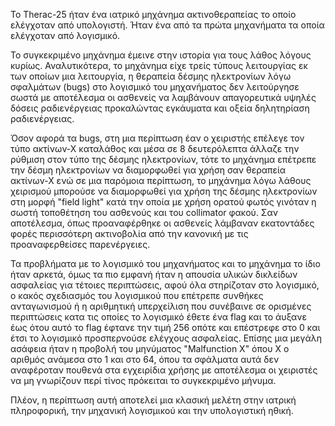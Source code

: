 Το Therac-25 ήταν ένα ιατρικό μηχάνημα ακτινοθεραπείας το οποίο ελέγχοταν από υπολογιστή. Ήταν ένα από τα πρώτα μηχανήματα τα οποία ελέγχοταν από λογισμικό. 

Το συγκεκριμένο μηχάνημα έμεινε στην ιστορία για τους λάθος λόγους κυρίως. Αναλυτικότερα, το μηχάνημα είχε τρείς τύπους λειτουργίας εκ των οποίων μια λειτουργία, η θεραπεία δέσμης ηλεκτρονίων λόγω σφαλμάτων (bugs) στο λογισμικό του μηχανήματος δεν λειτούργησε σωστά με αποτέλεσμα οι ασθενείς να λαμβάνουν απαγορευτικά υψηλές δόσεις ραδιενέργειας προκαλώντας εγκάυματα και οξεία δηλητηρίαση ραδιενέργειας. 

Όσον αφορά τα bugs, στη μια περίπτωση έαν ο χειριστής επέλεγε τον τύπο ακτίνων-Χ καταλάθος και μέσα σε 8 δευτερόλεπτα άλλαζε την ρύθμιση στον τύπο της δέσμης ηλεκτρονίων, τότε το μηχάνημα επέτρεπε την δέσμη ηλεκτρονίων να διαμορφωθεί για χρήση σαν θεραπεία ακτίνων-Χ ενώ σε μια παρόμοια περίπτωση, το μηχάνημα λόγω λάθους χειρισμού μπορούσε να διαμορφωθεί για χρήση της δέσμης ηλεκτρονίων στη μορφή "field light" κατά την οποία με χρήση ορατού φωτός γινόταν η σωστή τοποθέτηση του ασθενούς και του collimator φακού. Σαν αποτέλεσμα, όπως προαναφέρθηκε οι ασθενείς λάμβαναν εκατοντάδες φορές περισσότερη ακτινοβολία από την κανονική με τις προαναφερθείσες παρενέργειες.

Τα προβλήματα με το λογισμικό του μηχανήματος και το μηχάνημα το ίδιο ήταν αρκετά, όμως τα πιο εμφανή ήταν η απουσία υλικών δικλείδων ασφαλείας για τέτοιες περιπτώσεις, αφού όλα στηρίζοταν στο λογισμικό, ο κακός σχεδιασμός του λογισμικού που επέτρεπε συνθήκες ανταγωνισμού ή η αριθμητική υπερχείλιση που συνέβαινε σε ορισμένες περιπτώσεις κατα τις οποίες το λογισμικό έθετε ένα flag και το άυξανε έως ότου αυτό το flag έφτανε την τιμή 256 οπότε και επέστρεφε στο 0 και έτσι το λογισμικό προσπερνούσε ελέγχους ασφαλείας. Επίσης μια μεγάλη ασάφεια ήταν η προβολή του μηνύματος "Malfunction X" όπου Χ ο αριθμός ανάμεσα στο 1 και στο 64, όπου τα σφάλματα αυτά δεν αναφέροταν πουθενά στα εγχειρίδια χρήσης με αποτέλεσμα οι χειριστές να μη γνωρίζουν περί τίνος πρόκειται το συγκεκριμένο μήνυμα.

Πλέον, η περίπτωση αυτή αποτελεί μια κλασική μελέτη στην ιατρική πληροφορική, την μηχανική λογισμικού και την υπολογιστική ηθική.
